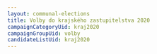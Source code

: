 ```yaml
---
layout: communal-elections
title: Volby do krajského zastupitelstva 2020
campaignCategoryUid: kraj2020
campaignGroupUid: volby
candidateListUid: kraj2020
---
```

